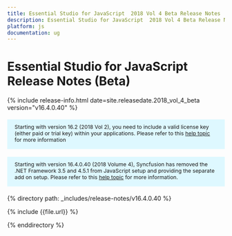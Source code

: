 ```yaml
---
title: Essential Studio for JavaScript  2018 Vol 4 Beta Release Notes  
description: Essential Studio for JavaScript  2018 Vol 4 Beta Release Notes  
platform: js
documentation: ug
---
```


# Essential Studio for JavaScript  Release Notes (Beta) 

{% include release-info.html date=site.releasedate.2018_vol_4_beta  version="v16.4.0.40" %} 

<style>
#license {
    font-size: .88em!important;
margin-top: 1.5em;     margin-bottom: 1.5em;
    background-color: #def8ff;
    padding: 10px 17px 14px;
}
</style>

<div id="license">
Starting with version 16.2 (2018 Vol 2), you need to include a valid license key (either paid or trial key) within your applications. 
Please refer to this <a href="/common/essential-studio/licensing/license-key">help topic</a> for more information 
</div>

<div id="license">
Starting with version 16.4.0.40 (2018 Volume 4), Syncfusion has removed the .NET Framework 3.5 and 4.5.1 from JavaScript setup and providing the separate add on setup. 
Please refer to this <a href="/common/essential-studio/installation/essential-studio-platform-framework-add-ons">help topic</a> for more information.
</div>

{% directory path: _includes/release-notes/v16.4.0.40 %}

{% include {{file.url}} %}

{% enddirectory %}